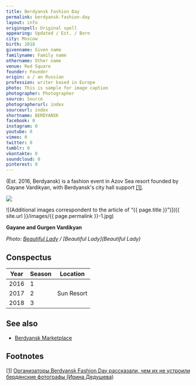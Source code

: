 ```yaml
---
title: Berdyansk Fashion Day
permalink: berdyansk-fashion-day
layout: info
originspell: Original spell
appearing: Updated / Est. / Born
city: Moscow
birth: 2018
givenname: Given name
familyname: Family name
othername: Other name
venue: Red Square
founder: Founder
origin: a / an Russian
profession: writer based in Europe
photo: This is sample for image caption
photographer: Photographer
source: Source
photographerurl: index
sourceurl: index
shortname: BERDYANSK
facebook: 0
instagram: 0
youtube: 0
vimeo: 0
twitter: 0
tumblr: 0
vkontakte: 0
soundcloud: 0
pinterest: 0
---
```


(Est. 2016, Berdyansk) is a fashion event in Azov Sea resort founded by Gayane Vardikyan, with Berdyansk's city hall support <span id="a1">[\[1\]](#f1)</span>.

![](http://beautiful-lady.com.ua/images/news/2017/05/gajaneGurgen.jpg)

![(Additional images correspondent to the article of “{{ page.title }}”)]({{ site.url }}/images/{{ page.permalink }}-1.jpg)

**Gayane and Gurgen  Vardikyan**

*Photo: [Beautiful Lady](/photographer-name-page) / [Beautiful Lady](Beautiful Lady)*

## Conspectus

|Year|Season|Location|
|----|-----|---|
|2016|1||
|2017|2|Sun Resort|
|2018|3||

## See also

+ [Berdyansk Marketplace](berdyansk-marketplace)

## Footnotes

[[1]](#a1) <span id="f1"></span> [Организаторы Berdyansk Fashion Day рассказали, чем их не устроили бердянские фотографы (Ирина Дедушева)](http://pro.berdyansk.biz/content.php?id=44420)
